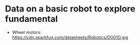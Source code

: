 # Data on a basic robot to explore fundamental

* Wheel motors: https://cdn.sparkfun.com/datasheets/Robotics/DG01D.jpg
